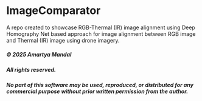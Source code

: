# ImageComparator
A repo created to showcase RGB-Thermal (IR) image alignment using Deep Homography Net based approach for image alignment between RGB image and Thermal (IR) image using drone imagery.


##### © 2025 Amartya Mandal 
##### All rights reserved.  
##### No part of this software may be used, reproduced, or distributed for any commercial purpose without prior written permission from the author.

